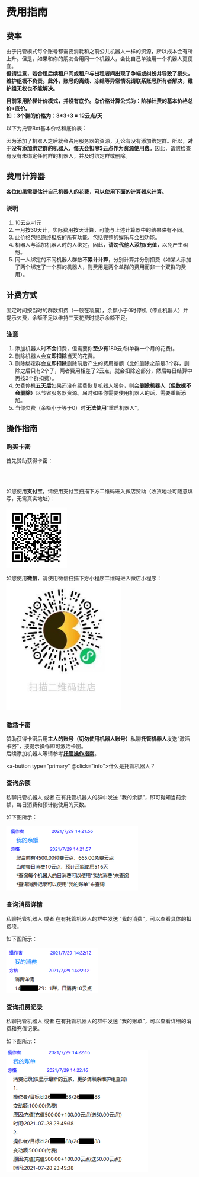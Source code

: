 # 费用指南
## 费率
由于托管模式每个账号都需要消耗和之前公共机器人一样的资源，所以成本会有所上升。但是，如果和你的朋友合用同一个机器人，会比自己单独用一个机器人更便宜。   
<b>但请注意，若合租后续租户间或租户与出租者间出现了争端或纠纷并导致了损失，维护组概不负责。此外，账号的离线、冻结等异常情况请联系账号所有者解决，维护组无权也不能解决。</b>

<B>目前采用阶梯计价模式，并设有底价。总价格计算公式为：阶梯计费的基本价格总价+底价。<br>如：3个群的价格为：3*3+3 = 12云点/天</b>
<p></p>

以下为托管Bot基本价格和底价表：
<template>
    <a-table :pagination=false :columns="columns" :data-source="data">
        <a slot="group_num" slot-scope="text">{{ text }}</a>
    </a-table>
</template>

因为添加了机器人之后就会占用服务器的资源，无论有没有添加绑定群。所以，<b>对于没有添加绑定群的机器人，每天会扣除3云点作为资源使用费。</b>因此，请您检查有没有未绑定任何群的机器人，并及时绑定群或删除。

## 费用计算器
<b>各位如果需要估计自己机器人的花费，可以使用下面的计算器来计算。</b>
<p></p>
<template>
    <div>
        <a-form-model ref="ruleForm" :model="form" :rules="rules" style="max-width: 400px;">
            <p>将会有多少群使用这个机器人呢？</p>
            <a-form-model-item ref="group" prop="group">
                <a-input type='number' v-model="form.group" placeholder="请输入你的预计使用群数"
                    oninput="if(value.length>3)value=value.slice(0,3)" />
            </a-form-model-item>
            <p>这个机器人您预计将要使用多久？</p>
            <a-form-model-item ref="usetime" prop="usetime">
                <a-input type='number' v-model="form.usetime" placeholder="请输入你的预计使用时间"
                    oninput="if(value.length>2)value=value.slice(0,2)">
                    <a-select slot="addonAfter" style="width: 80px" v-model="time_unit">
                        <a-select-option value="天">
                            &nbsp;&nbsp;天
                        </a-select-option>
                        <a-select-option value="月">
                            &nbsp;&nbsp;月
                        </a-select-option>
                        <a-select-option value="年">
                            &nbsp;&nbsp;年
                        </a-select-option>
                    </a-select>
                </a-input>
            </a-form-model-item>
            <a-form-model-item>{{getPrice}}</a-form-model-item>
        </a-form-model>
    </div>
</template>

### 说明
1. 10云点=1元
2. 一月按30天计，实际费用按天计算，可能与上述计算器中的结果略有不同。
3. 此价格包括原终极版的所有功能，包括完整的娱乐与会战功能。
4. 机器人与添加机器人时的人绑定，因此，<b>请勿代他人添加/充值</b>，以免产生纠纷。
5. 同一人绑定的不同机器人群数<B>不累计计算</B>，分别计算并分别扣费（如某人添加了两个绑定了一个群的机器人，则费用是两个单群的费用而非一个双群的费用）。

## 计费方式
固定时间按当时的群数扣费（一般在凌晨），余额小于0时停机（停止机器人）并提示欠费，余额不足以维持三天花费时提示余额不足。

### 注意
1. 添加机器人时<b>不会</b>扣费，但需要你<b>至少有</b>180云点(单群一个月的花费)。
2. 删除机器人会<b>立即扣除</b>当天的花费。
3. 删除绑定群会<b>立即扣除</b>删除前后产生的费用差额（比如删除之前是3个群，删除之后只有2个了，两者费用相差了2云点，就会扣除这部分，然后每日结算中再按2个群扣费）。
4. 欠费停机<b>五天后</b>如果还没有续费恢复机器人服务，则会<b>删除机器人（但数据不会删除）</B>以节省服务器资源。届时如果你需要使用机器人的话，需要重新添加。
5. 当你欠费（余额小于等于0）时<b>无法使用</b>“重启机器人”。


## 操作指南

### 购买卡密
首先赞助获得卡密：

<br>
<a-alert type="info" message="提示" show-icon>
        <template slot="description">
            在下单之前可以先去<a href="/announcement/saleactivity.html">促销活动页面</a>看看有没有什么新活动哦~
        </template>
</a-alert>
<br>

如您使用<b>支付宝</b>，请使用支付宝扫描下方二维码进入微店赞助（收货地址可随意填写，无需真实地址）：

<img src="../.vuepress/public/images/hosting/shop_web.png"></img>

如您使用<b>微信</b>，请使用微信扫描下方小程序二维码进入微店小程序：  
<img src="../.vuepress/public/images/hosting/shop_quickapp.png"></img>

<p></p>

### 激活卡密
赞助获得卡密后用<b>主人的账号（切勿使用机器人账号）</b>私聊<B>托管机器人</b>发送“激活卡密”，按提示操作即可激活卡密。  
后续添加机器人等请参考<b><a href="/hosting">托管操作指南</a></b>。

<a-button type="primary" @click="info">什么是托管机器人？</a-button>

### 查询余额
私聊托管机器人 或者 在有托管机器人的群中发送 “我的余额”，即可得知当前余额，每日消费和预计能使用的天数。

<p>如下图所示：</p>

<img src="../.vuepress/public/images/hosting/my-balance.png"></img>

### 查询消费详情
私聊托管机器人 或者 在有托管机器人的群中发送 “我的消费”，可以查看具体的扣费项。

<p>如下图所示：</p>

<img src="../.vuepress/public/images/hosting/my-charge-detail.png"></img>

### 查询扣费记录
私聊托管机器人 或者 在有托管机器人的群中发送 “我的账单”，可以查看详细的消费和充值记录。

<p>如下图所示：</p>

<img src="../.vuepress/public/images/hosting/my-bill.png"></img>



<script>
    const columns = [
        {
            title: '绑定的群数(个)',
            dataIndex: 'group_num',
            key: 'group_num',
            scopedSlots: { customRender: 'group_num' },
        },
        {
            title: '每群单价(云点/天)',
            dataIndex: 'unit_price',
            key: 'unit_price'
        },
        {
            title: '底价(云点/天)',
            dataIndex: 'base_price',
            key: 'base_price'
        }

    ];

    const data = [
        {
            key: '2',
            group_num: '1~5',
            unit_price: 3,
            base_price:3
        },
        {
            key: '3',
            group_num: '6~10',
            unit_price: 2,
            base_price:3
        },
        {
            key: '4',
            group_num: '11~15',
            unit_price: 1.8,
            base_price:3
        },
        {
            key: '5',
            group_num: '16~40',
            unit_price: 1.6,
            base_price:3
        },
        {
            key: '6',
            group_num: '41~',
            unit_price: 1.5,
            base_price:3
        },
    ];
    const ladder = { 0: 3, 6: 2, 11: 1.8, 16: 1.6, 41: 1.5 }
    import { Modal } from 'ant-design-vue';
    export default {
        data() {
            return {
                data,
                columns,
                ladder,
                time_unit: '天',
                form: {
                    group: undefined,
                    usetime: undefined
                },
                rules: {
                    group: [
                        { required: true, message: '群数量不能为空', trigger: 'blur' }
                    ]
                },
            };
        },
        methods: {
            info() {
                this.$info({
                    title: '托管机器人是哪个！！！',
                    content: h => <b><font color="red">托管机器人</font>是指您自己托管于本平台享受服务的机器人或者我提供的用于查询、处理业务的机器人（如：3367336630 或 1406364929，请先加好友，如果加了好友还没反应，请试下另外一个）。<font color="red">以下所有操作和指令 私聊任何托管机器人进行 或者 在任何托管机器人在的群聊进行 均可，有特别说明的除外（请不要私聊被冻结/离线的机器人）。</font></b>,
                    onOk() { },
                    okText: '我知道了'
                });
            },
            timeConversion(time, unit) {
                if (unit == '年') {
                    return time * 365
                }
                else if (unit == '月') {
                    return time * 30
                }
                else return time
            },
            groupConsumption(num) {
                let total_fee = 0, unit_price = 0, k = 0
                if (num == 0) {
                    return ladder[0]
                }
                let range = parseInt(num) + 1
                for (let i = 1; i < range; i++) {
                    k = i
                    while (true) {
                        if (k < 0) throw 'ValueError';
                        unit_price = ladder[k]
                        if (unit_price != undefined) {
                            break
                        } else {
                            k -= 1
                        }
                    }
                    total_fee += unit_price
                }
                return total_fee + 3
            }
        },
        computed: {
            getPrice() {
                let result = '', average, total, days
                if (this.form.group != undefined) {
                    average = this.groupConsumption(this.form.group).toFixed(2)
                    result += `每日预计消耗${average}云点`
                }
                if (this.form.group != undefined && this.form.usetime != undefined) {
                    days = this.timeConversion(this.form.usetime, this.time_unit)
                    total = (days * average).toFixed(2)
                    result += `，${this.form.usetime}${this.time_unit}(${days}天)预计需要${total}云点`
                }
                return result
            }
        }
    };
</script>